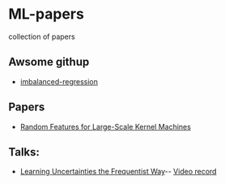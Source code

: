 # ML-papers
collection of papers

## Awsome githup  

* [imbalanced-regression](https://github.com/YyzHarry/imbalanced-regression/blob/main/imdb-wiki-dir/datasets.py)

## Papers  

* [Random Features for Large-Scale Kernel Machines](https://people.eecs.berkeley.edu/~brecht/papers/07.rah.rec.nips.pdf)



## Talks:
* [Learning Uncertainties the Frequentist Way](https://indico.cern.ch/event/1203477/attachments/2581375/4452400/jthaler_2023_01_25_PhyStat_Uncertainty.pdf)--
  [Video record](https://indico.cern.ch/event/1203477/attachments/2581375/4457167/video2937238926.mp4)
